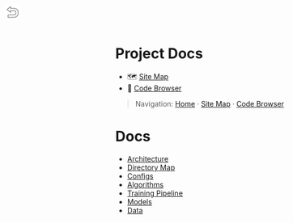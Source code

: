 # Project Docs

- 🗺️ [Site Map](site-map.md)
- 📁 [Code Browser](code-browser.md)

> Navigation: [Home](index.md) · [Site Map](site-map.md) · [Code Browser](code-browser.md)

<style>
  .back-link {
    position: fixed;       /* stay in viewport as you scroll */
    top: 10px;              /* adjust vertical offset */
    left: 10px;             /* adjust horizontal offset */
    z-index: 1000;          /* sit above most stuff */
  }

  .back-link img {
    width: 30px;             /* size of your arrow — change as needed */
    height: auto;
    cursor: pointer;
  }
</style>

<a href="../README.md" class="back-link">
  <img src="back-arrow.png" alt="Back">
</a>

# Docs

- [Architecture](architecture.md)
- [Directory Map](directory-map.md)
- [Configs](../configs/README.md)
- [Algorithms](../src/algorithms/README.md)
- [Training Pipeline](../src/training/README.md)
- [Models](../src/models/README.md)
- [Data](../src/data/README.md)
